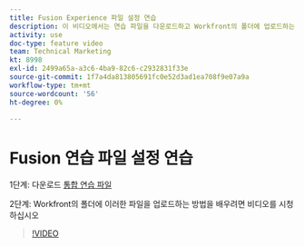 ```yaml
---
title: Fusion Experience 파일 설정 연습
description: 이 비디오에서는 연습 파일을 다운로드하고 Workfront의 폴더에 업로드하는 방법을 알아봅니다. [!DNL Adobe Workfront Fusion].
activity: use
doc-type: feature video
team: Technical Marketing
kt: 8998
exl-id: 2499a65a-a3c6-4ba9-82c6-c2932831f33e
source-git-commit: 1f7a4da813805691fc0e52d3ad1ea708f9e07a9a
workflow-type: tm+mt
source-wordcount: '56'
ht-degree: 0%

---
```


# Fusion 연습 파일 설정 연습

1단계: 다운로드 [통합 연습 파일](/help/assets/fusion-exercise-files.zip)

2단계: Workfront의 폴더에 이러한 파일을 업로드하는 방법을 배우려면 비디오를 시청하십시오

>[!VIDEO](https://video.tv.adobe.com/v/335258/?quality=12)
